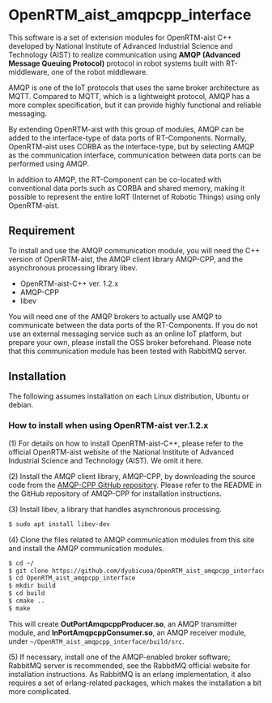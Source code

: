 # OpenRTM_aist_amqpcpp_interface

This software is a set of extension modules for OpenRTM-aist C++ developed by National Institute of Advanced Industrial Science and Technology (AIST) to realize communication using **AMQP (Advanced Message Queuing Protocol)** protocol in robot systems built with RT-middleware, one of the robot middleware. 

AMQP is one of the IoT protocols that uses the same broker architecture as MQTT. Compared to MQTT, which is a lightweight protocol, AMQP has a more complex specification, but it can provide highly functional and reliable messaging.

By extending OpenRTM-aist with this group of modules, AMQP can be added to the interface-type of data ports of RT-Components. Normally, OpenRTM-aist uses CORBA as the interface-type, but by selecting AMQP as the communication interface, communication between data ports can be performed using AMQP.

In addition to AMQP, the RT-Component can be co-located with conventional data ports such as CORBA and shared memory, making it possible to represent the entire IoRT (Internet of Robotic Things) using only OpenRTM-aist.

## Requirement
 
To install and use the AMQP communication module, you will need the C++ version of OpenRTM-aist, the AMQP client library AMQP-CPP, and the asynchronous processing library libev.
 
* OpenRTM-aist-C++ ver. 1.2.x
* AMQP-CPP
* libev

You will need one of the AMQP brokers to actually use AMQP to communicate between the data ports of the RT-Components. If you do not use an external messaging service such as an online IoT platform, but prepare your own, please install the OSS broker beforehand. Please note that this communication module has been tested with RabbitMQ server.
 
## Installation

The following assumes installation on each Linux distribution, Ubuntu or debian.

### How to install when using OpenRTM-aist ver.1.2.x

(1) For details on how to install OpenRTM-aist-C++, please refer to the official OpenRTM-aist website of the National Institute of Advanced Industrial Science and Technology (AIST). We omit it here.

(2) Install the AMQP client library, AMQP-CPP, by downloading the source code from the [AMQP-CPP GitHub repository](https://github.com/CopernicaMarketingSoftware/AMQP-CPP "AMQP-CPP official web site"). Please refer to the README in the GitHub repository of AMQP-CPP for installation instructions.

(3) Install libev, a library that handles asynchronous processing.
```bash
$ sudo apt install libev-dev
```

(4) Clone the files related to AMQP communication modules from this site and install the AMQP communication modules.
```bash
$ cd ~/
$ git clone https://github.com/dyubicuoa/OpenRTM_aist_amqpcpp_interface
$ cd OpenRTM_aist_amqpcpp_interface
$ mkdir build
$ cd build
$ cmake ..
$ make
```

This will create **OutPortAmqpcppProducer.so**, an AMQP transmitter module, and **InPortAmqpcppConsumer.so**, an AMQP receiver module, under `~/OpenRTM_aist_amqpcpp_interface/build/src`.

(5) If necessary, install one of the AMQP-enabled broker software; RabbitMQ server is recommended, see the RabbitMQ official website for installation instructions. As RabbitMQ is an erlang implementation, it also requires a set of erlang-related packages, which makes the installation a bit more complicated.
